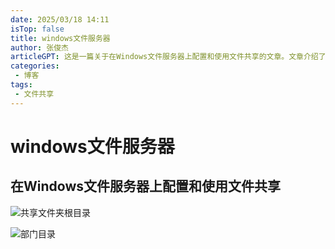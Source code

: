 ```yaml
---
date: 2025/03/18 14:11
isTop: false
title: windows文件服务器
author: 张俊杰
articleGPT: 这是一篇关于在Windows文件服务器上配置和使用文件共享的文章。文章介绍了如何在Windows Server上创建和配置文件共享，以及如何在Windows客户端上访问这些共享。文章还讨论了文件共享的安全性和管理，以及如何使用Windows Server的组策略来控制文件共享的访问权限。文章还介绍了如何使用Windows Server的Active Directory来管理文件共享的访问权限。
categories:
 - 博客
tags:
 - 文件共享
---
```

# windows文件服务器
<ArticleGPT />

## 在Windows文件服务器上配置和使用文件共享

![共享文件夹根目录](https://gitee.com/zhangjunjiee/article-images/raw/master/images/20250322090837219.png)

![部门目录](https://gitee.com/zhangjunjiee/article-images/raw/master/images/20250322093108488.png)